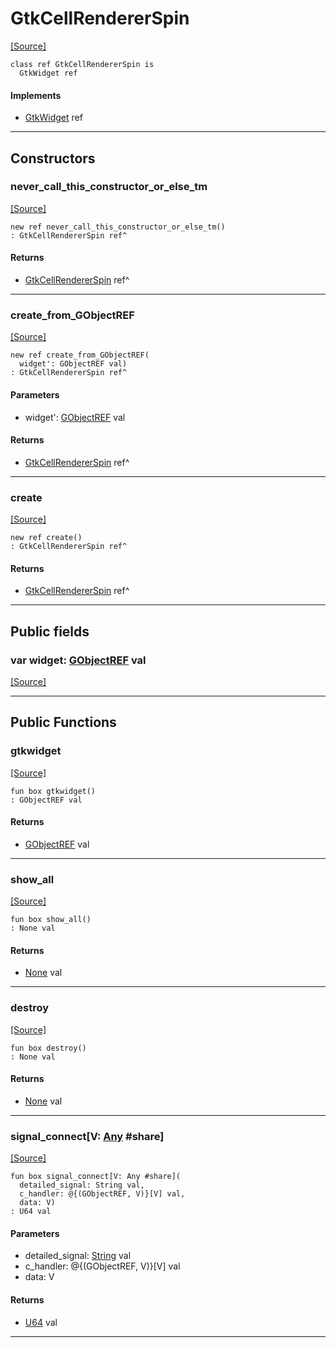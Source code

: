 # GtkCellRendererSpin
<span class="source-link">[[Source]](src/gtk3/GtkCellRendererSpin.md#L6)</span>
```pony
class ref GtkCellRendererSpin is
  GtkWidget ref
```

#### Implements

* [GtkWidget](gtk3-GtkWidget.md) ref

---

## Constructors

### never_call_this_constructor_or_else_tm
<span class="source-link">[[Source]](src/gtk3/GtkCellRendererSpin.md#L10)</span>


```pony
new ref never_call_this_constructor_or_else_tm()
: GtkCellRendererSpin ref^
```

#### Returns

* [GtkCellRendererSpin](gtk3-GtkCellRendererSpin.md) ref^

---

### create_from_GObjectREF
<span class="source-link">[[Source]](src/gtk3/GtkCellRendererSpin.md#L13)</span>


```pony
new ref create_from_GObjectREF(
  widget': GObjectREF val)
: GtkCellRendererSpin ref^
```
#### Parameters

*   widget': [GObjectREF](gtk3-..-gobject-GObjectREF.md) val

#### Returns

* [GtkCellRendererSpin](gtk3-GtkCellRendererSpin.md) ref^

---

### create
<span class="source-link">[[Source]](src/gtk3/GtkCellRendererSpin.md#L17)</span>


```pony
new ref create()
: GtkCellRendererSpin ref^
```

#### Returns

* [GtkCellRendererSpin](gtk3-GtkCellRendererSpin.md) ref^

---

## Public fields

### var widget: [GObjectREF](gtk3-..-gobject-GObjectREF.md) val
<span class="source-link">[[Source]](src/gtk3/GtkCellRendererSpin.md#L7)</span>



---

## Public Functions

### gtkwidget
<span class="source-link">[[Source]](src/gtk3/GtkCellRendererSpin.md#L9)</span>


```pony
fun box gtkwidget()
: GObjectREF val
```

#### Returns

* [GObjectREF](gtk3-..-gobject-GObjectREF.md) val

---

### show_all
<span class="source-link">[[Source]](src/gtk3/GtkWidget.md#L4)</span>


```pony
fun box show_all()
: None val
```

#### Returns

* [None](builtin-None.md) val

---

### destroy
<span class="source-link">[[Source]](src/gtk3/GtkWidget.md#L10)</span>


```pony
fun box destroy()
: None val
```

#### Returns

* [None](builtin-None.md) val

---

### signal_connect\[V: [Any](builtin-Any.md) #share\]
<span class="source-link">[[Source]](src/gtk3/GtkWidget.md#L13)</span>


```pony
fun box signal_connect[V: Any #share](
  detailed_signal: String val,
  c_handler: @{(GObjectREF, V)}[V] val,
  data: V)
: U64 val
```
#### Parameters

*   detailed_signal: [String](builtin-String.md) val
*   c_handler: @{(GObjectREF, V)}[V] val
*   data: V

#### Returns

* [U64](builtin-U64.md) val

---

